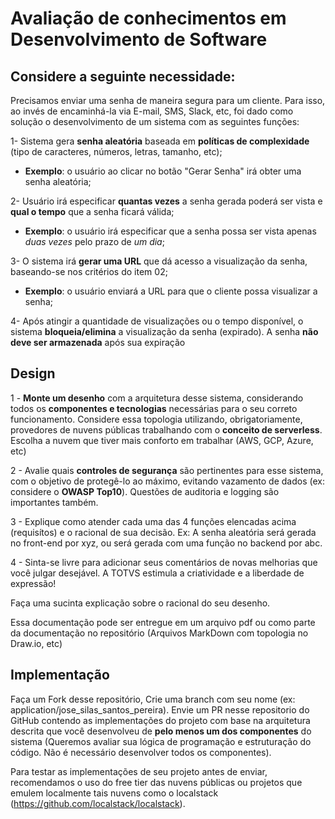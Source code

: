 # Avaliação de conhecimentos em Desenvolvimento de Software

## Considere a seguinte necessidade:
 
Precisamos enviar uma senha de maneira segura para um cliente. Para isso, ao invés de encaminhá-la via E-mail, SMS, Slack, etc, foi dado como solução o desenvolvimento de um sistema com as seguintes funções:
 
1- Sistema gera <strong>senha aleatória</strong> baseada em <strong>políticas de complexidade</strong> (tipo de caracteres, números, letras, tamanho, etc); 
- **Exemplo**: o usuário ao clicar no botão "Gerar Senha" irá obter uma senha aleatória;

2- Usuário irá especificar <strong>quantas vezes</strong> a senha gerada poderá ser vista e <strong>qual o tempo</strong> que a senha ficará válida;
- **Exemplo**: o usuário irá especificar que a senha possa ser vista apenas <em>duas vezes</em> pelo prazo de <em>um dia</em>;

3- O sistema irá <strong>gerar uma URL</strong> que dá acesso a visualização da senha, baseando-se nos critérios do item 02;
- **Exemplo**: o usuário enviará a URL para que o cliente possa visualizar a senha;

4- Após atingir a quantidade de visualizações ou o tempo disponível, o sistema <strong>bloqueia/elimina</strong> a visualização da senha (expirado).
A senha <strong>não deve ser armazenada</strong> após sua expiração

## Design

1 - <strong>Monte um desenho</strong> com a arquitetura desse sistema, considerando todos os <strong>componentes e tecnologias</strong> necessárias para o seu correto funcionamento. Considere essa topologia utilizando, obrigatoriamente, provedores de nuvens públicas trabalhando com o <strong>conceito de serverless</strong>. Escolha a nuvem que tiver mais conforto em trabalhar (AWS, GCP, Azure, etc)
 
2 - Avalie quais <strong>controles de segurança</strong> são pertinentes para esse sistema, com o objetivo de protegê-lo ao máximo, evitando vazamento de dados (ex: considere o <strong>OWASP Top10</strong>). Questões de auditoria e logging são importantes também. 
 
3 - Explique como atender cada uma das 4 funções elencadas acima (requisítos) e o racional de sua decisão. Ex: A senha aleatória será gerada no front-end por xyz, ou será gerada com uma função no backend por abc.

4 - Sinta-se livre para adicionar seus comentários de novas melhorias que você julgar desejável. A TOTVS estimula a criatividade e a liberdade de expressão!
 
Faça uma sucinta explicação sobre o racional do seu desenho.

Essa documentação pode ser entregue em um arquivo pdf ou como parte da documentação no repositório (Arquivos MarkDown com topologia no Draw.io, etc)

## Implementação

Faça um Fork desse repositório, Crie uma branch com seu nome (ex: application/jose_silas_santos_pereira). 
Envie um PR nesse repositorio do GitHub contendo as implementações do projeto com base na arquitetura descrita que você desenvolveu de <strong>pelo menos um dos componentes</strong> do sistema (Queremos avaliar sua lógica de programação e estruturação do código. Não é necessário desenvolver todos os componentes). 

Para testar as implementações de seu projeto antes de enviar, recomendamos o uso do free tier das nuvens públicas ou projetos que emulem localmente tais nuvens como o localstack (https://github.com/localstack/localstack).
